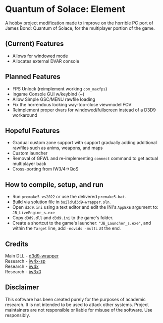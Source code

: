 # Quantum of Solace: Element
A hobby project modification made to improve on the horrible PC port of James Bond: Quantum of Solace, for the multiplayer portion of the game.

## (Current) Features
- Allows for windowed mode
- Allocates external DVAR console

## Planned Features
- FPS Unlock (reimplement working `com_maxfps`)
- Ingame Console GUI w/keybind (~)
- Allow Simple GSC/MENU rawfile loading
- Fix the horrendous looking way-too-close viewmodel FOV
- Reimplement proper dvars for windowed/fullscreen instead of a D3D9 workaround

## Hopeful Features
- Gradual custom zone support with support gradually adding additional rawfiles such as anims, weapons, and maps
- Custom launcher
- Removal of GFWL and re-implementing `connect` command to get actual multiplayer back
- Cross-porting from IW3/4->QoS

## How to compile, setup, and run

- Run `premake5 vs2022` or use the delivered `premake5.bat`.
- Build via solution file in `build\d3d9-wrapper.sln`.
- Open `d3d9.ini` using a text editor and edit the INI's ``AppEXE`` argument to: ``JB_LiveEngine_s.exe``
- Copy `d3d9.dll` and `d3d9.ini` to the game's folder.
- Create a shortcut to the game's launcher: `"JB_Launcher_s.exe"`, and within the ``Target`` line, add ``-novids -multi`` at the end.

## Credits
Main DLL - [d3d9-wrapper](https://github.com/ThirteenAG/d3d9-wrapper)</br>
Research - [iw4x-sp](https://github.com/XLabsProject/iw4x-sp)</br>
Research - [iw4x](https://github.com/XLabsProject/iw4x-client)</br>
Research - [iw3x0](https://github.com/xoxor4d/iw3xo-dev)</br>


## Disclaimer

This software has been created purely for the purposes of academic research. It is not intended to be used to attack other systems. Project maintainers are not responsible or liable for misuse of the software. Use responsibly.
